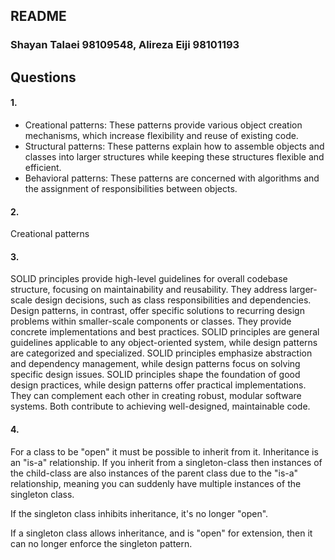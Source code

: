  ## README
 
 ### Shayan Talaei 98109548, Alireza Eiji 98101193


## Questions

#### 1.
 - Creational patterns: These patterns provide various object creation mechanisms, which increase flexibility and reuse of existing code.
 - Structural patterns: These patterns explain how to assemble objects and classes into larger structures while keeping these structures flexible and efficient.
 - Behavioral patterns: These patterns are concerned with algorithms and the assignment of responsibilities between objects.

#### 2. 
Creational patterns

#### 3.
SOLID principles provide high-level guidelines for overall codebase structure, focusing on maintainability and reusability. They address larger-scale design decisions, such as class responsibilities and dependencies. Design patterns, in contrast, offer specific solutions to recurring design problems within smaller-scale components or classes. They provide concrete implementations and best practices. SOLID principles are general guidelines applicable to any object-oriented system, while design patterns are categorized and specialized. SOLID principles emphasize abstraction and dependency management, while design patterns focus on solving specific design issues. SOLID principles shape the foundation of good design practices, while design patterns offer practical implementations. They can complement each other in creating robust, modular software systems. Both contribute to achieving well-designed, maintainable code.

#### 4.
For a class to be "open" it must be possible to inherit from it. Inheritance is an "is-a" relationship. If you inherit from a singleton-class then instances of the child-class are also instances of the parent class due to the "is-a" relationship, meaning you can suddenly have multiple instances of the singleton class.

If the singleton class inhibits inheritance, it's no longer "open".

If a singleton class allows inheritance, and is "open" for extension, then it can no longer enforce the singleton pattern.
